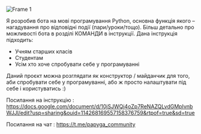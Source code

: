 ![Frame 1](https://github.com/vladyslav-keidaliuk/papyga/assets/102413334/5cadc0f1-15b4-4ca4-8724-c617a58e7b5e)


Я розробив бота на мові програмування Python, основна функція якого – нагадування про відповідні події (пари/уроки/тощо). Більш детально про можливості бота в розділі КОМАНДИ в інструкції.
Дана інструкція підходить:
-	Учням старших класів
-	Студентам 
-	Усім хто хоче спробувати себе у програмуванні

Даний проєкт можна розглядати як конструктор / майданчик для того, аби спробувати себе у програмуванні, або ж просто налаштувати під себе і користуватись :)

Посилання на інструкцію : https://docs.google.com/document/d/10jSJWQj4oZp7ReNAZQLvdGMpIvnbWJJl/edit?usp=sharing&ouid=114268169557158376759&rtpof=true&sd=true

Посилання на чат : https://t.me/papyga_community
